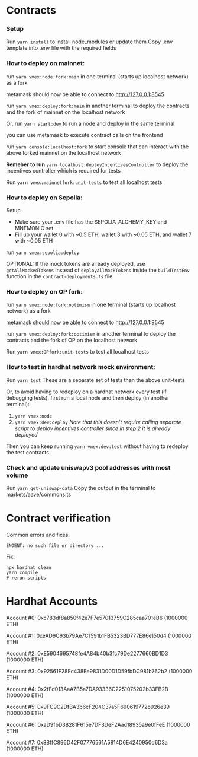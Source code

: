 # Contracts

### Setup

Run `yarn install` to install node_modules or update them
Copy .env template into .env file with the required fields

### How to deploy on mainnet:

run `yarn vmex:node:fork:main` in one terminal (starts up localhost network) as a fork

metamask should now be able to connect to http://127.0.0.1:8545

run `yarn vmex:deploy:fork:main` in another terminal to deploy the contracts and the fork of mainnet on the localhost network

Or, run `yarn start:dev` to run a node and deploy in the same terminal

you can use metamask to execute contract calls on the frontend

run `yarn console:localhost:fork` to start console that can interact with the above forked mainnet on the localhost network

**Remeber to run** `yarn localhost:deployIncentivesController` to deploy the incentives controller which is required for tests

Run `yarn vmex:mainnetfork:unit-tests` to test all localhost tests

### How to deploy on Sepolia:

Setup
- Make sure your .env file has the SEPOLIA_ALCHEMY_KEY and MNEMONIC set
- Fill up your wallet 0 with ~0.5 ETH, wallet 3 with ~0.05 ETH, and wallet 7 with ~0.05 ETH

run `yarn vmex:sepolia:deploy`

OPTIONAL: If the mock tokens are already deployed, use `getAllMockedTokens` instead of `deployAllMockTokens` inside the `buildTestEnv` function in the `contract-deployments.ts` file

### How to deploy on OP fork:

run `yarn vmex:node:fork:optimism` in one terminal (starts up localhost network) as a fork

metamask should now be able to connect to http://127.0.0.1:8545

run `yarn vmex:deploy:fork:optimism` in another terminal to deploy the contracts and the fork of OP on the localhost network

Run `yarn vmex:OPfork:unit-tests` to test all localhost tests

### How to test in hardhat network mock environment:

Run `yarn test`
These are a separate set of tests than the above unit-tests

Or, to avoid having to redeploy on a hardhat network every test (if debugging tests), first run a local node and then deploy (in another terminal):

1. `yarn vmex:node`
2. `yarn vmex:dev:deploy`
   _Note that this doesn't require calling separate script to deploy incentives controller since in step 2 it is already deployed_

Then you can keep running `yarn vmex:dev:test` without having to redeploy the test contracts

### Check and update uniswapv3 pool addresses with most volume

Run `yarn get-uniswap-data`
Copy the output in the terminal to markets/aave/commons.ts

# Contract verification

Common errors and fixes:

```
ENOENT: no such file or directory ...
```

Fix:
```
npx hardhat clean
yarn compile
# rerun scripts
```

# Hardhat Accounts

Account #0: 0xc783df8a850f42e7F7e57013759C285caa701eB6 (1000000 ETH)

Account #1: 0xeAD9C93b79Ae7C1591b1FB5323BD777E86e150d4 (1000000 ETH)

Account #2: 0xE5904695748fe4A84b40b3fc79De2277660BD1D3 (1000000 ETH)

Account #3: 0x92561F28Ec438Ee9831D00D1D59fbDC981b762b2 (1000000 ETH)

Account #4: 0x2fFd013AaA7B5a7DA93336C2251075202b33FB2B (1000000 ETH)

Account #5: 0x9FC9C2DfBA3b6cF204C37a5F690619772b926e39 (1000000 ETH)

Account #6: 0xaD9fbD38281F615e7DF3DeF2Aad18935a9e0fFeE (1000000 ETH)

Account #7: 0x8BffC896D42F07776561A5814D6E4240950d6D3a (1000000 ETH)
